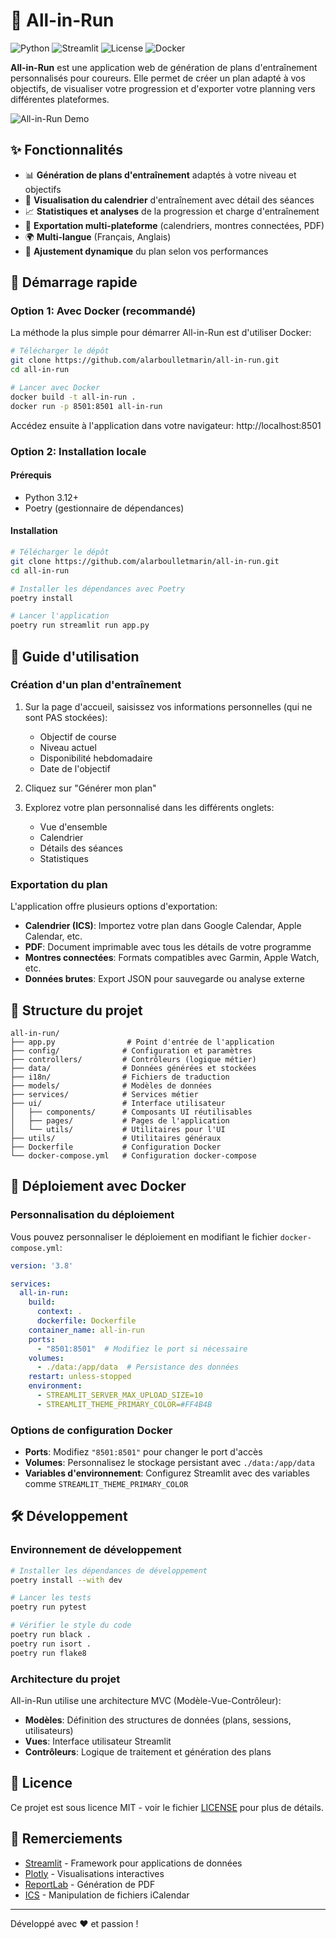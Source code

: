 # 🏃 All-in-Run

![Python](https://img.shields.io/badge/Python-3.12-blue.svg)
![Streamlit](https://img.shields.io/badge/Streamlit-1.28-red.svg)
![License](https://img.shields.io/badge/license-MIT-green.svg)
![Docker](https://img.shields.io/badge/Docker-ready-blue.svg)

**All-in-Run** est une application web de génération de plans d'entraînement personnalisés pour coureurs. Elle permet de créer un plan adapté à vos objectifs, de visualiser votre progression et d'exporter votre planning vers différentes plateformes.

![All-in-Run Demo](/images/demo.gif)

## ✨ Fonctionnalités

- 📊 **Génération de plans d'entraînement** adaptés à votre niveau et objectifs
- 📅 **Visualisation du calendrier** d'entraînement avec détail des séances
- 📈 **Statistiques et analyses** de la progression et charge d'entraînement
- 📱 **Exportation multi-plateforme** (calendriers, montres connectées, PDF)
- 🌍 **Multi-langue** (Français, Anglais)
- 🔄 **Ajustement dynamique** du plan selon vos performances

## 🚀 Démarrage rapide

### Option 1: Avec Docker (recommandé)

La méthode la plus simple pour démarrer All-in-Run est d'utiliser Docker:

```bash
# Télécharger le dépôt
git clone https://github.com/alarboulletmarin/all-in-run.git
cd all-in-run

# Lancer avec Docker
docker build -t all-in-run .
docker run -p 8501:8501 all-in-run
```

Accédez ensuite à l'application dans votre navigateur: http://localhost:8501

### Option 2: Installation locale

#### Prérequis

- Python 3.12+
- Poetry (gestionnaire de dépendances)

#### Installation

```bash
# Télécharger le dépôt
git clone https://github.com/alarboulletmarin/all-in-run.git
cd all-in-run

# Installer les dépendances avec Poetry
poetry install

# Lancer l'application
poetry run streamlit run app.py
```

## 📖 Guide d'utilisation

### Création d'un plan d'entraînement

1. Sur la page d'accueil, saisissez vos informations personnelles (qui ne sont PAS stockées):
   - Objectif de course
   - Niveau actuel
   - Disponibilité hebdomadaire
   - Date de l'objectif

2. Cliquez sur "Générer mon plan"

3. Explorez votre plan personnalisé dans les différents onglets:
   - Vue d'ensemble
   - Calendrier
   - Détails des séances
   - Statistiques

### Exportation du plan

L'application offre plusieurs options d'exportation:

- **Calendrier (ICS)**: Importez votre plan dans Google Calendar, Apple Calendar, etc.
- **PDF**: Document imprimable avec tous les détails de votre programme
- **Montres connectées**: Formats compatibles avec Garmin, Apple Watch, etc.
- **Données brutes**: Export JSON pour sauvegarde ou analyse externe

## 🧩 Structure du projet

```
all-in-run/
├── app.py                # Point d'entrée de l'application
├── config/              # Configuration et paramètres
├── controllers/         # Contrôleurs (logique métier)
├── data/                # Données générées et stockées
├── i18n/                # Fichiers de traduction
├── models/              # Modèles de données
├── services/            # Services métier
├── ui/                  # Interface utilisateur
│   ├── components/      # Composants UI réutilisables
│   ├── pages/           # Pages de l'application
│   └── utils/           # Utilitaires pour l'UI
├── utils/               # Utilitaires généraux
├── Dockerfile           # Configuration Docker
└── docker-compose.yml   # Configuration docker-compose
```

## 🐳 Déploiement avec Docker

### Personnalisation du déploiement

Vous pouvez personnaliser le déploiement en modifiant le fichier `docker-compose.yml`:

```yaml
version: '3.8'

services:
  all-in-run:
    build:
      context: .
      dockerfile: Dockerfile
    container_name: all-in-run
    ports:
      - "8501:8501"  # Modifiez le port si nécessaire
    volumes:
      - ./data:/app/data  # Persistance des données
    restart: unless-stopped
    environment:
      - STREAMLIT_SERVER_MAX_UPLOAD_SIZE=10
      - STREAMLIT_THEME_PRIMARY_COLOR=#FF4B4B
```

### Options de configuration Docker

- **Ports**: Modifiez `"8501:8501"` pour changer le port d'accès
- **Volumes**: Personnalisez le stockage persistant avec `./data:/app/data`
- **Variables d'environnement**: Configurez Streamlit avec des variables comme `STREAMLIT_THEME_PRIMARY_COLOR`

## 🛠️ Développement

### Environnement de développement

```bash
# Installer les dépendances de développement
poetry install --with dev

# Lancer les tests
poetry run pytest

# Vérifier le style du code
poetry run black .
poetry run isort .
poetry run flake8
```

### Architecture du projet

All-in-Run utilise une architecture MVC (Modèle-Vue-Contrôleur):

- **Modèles**: Définition des structures de données (plans, sessions, utilisateurs)
- **Vues**: Interface utilisateur Streamlit
- **Contrôleurs**: Logique de traitement et génération des plans

## 📄 Licence

Ce projet est sous licence MIT - voir le fichier [LICENSE](LICENSE) pour plus de détails.

## 🙏 Remerciements

- [Streamlit](https://streamlit.io/) - Framework pour applications de données
- [Plotly](https://plotly.com/) - Visualisations interactives
- [ReportLab](https://www.reportlab.com/) - Génération de PDF
- [ICS](https://github.com/ics-py/ics-py) - Manipulation de fichiers iCalendar

---

Développé avec ❤️ et passion !